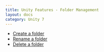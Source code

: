 ```yaml
---
title: Unity Features - Folder Management
layout: docs
category: Unity 7
---
```

- [Create a folder](folder-management/create-folder.md)
- [Rename a folder](folder-management/rename-folder.md)
- [Delete a folder](folder-management/delete-folder.md)  
